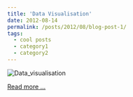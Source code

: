 ```yaml
---
title: 'Data Visualisation'
date: 2012-08-14
permalink: /posts/2012/08/blog-post-1/
tags:
  - cool posts
  - category1
  - category2
---
```


![Data_visualisation](https://cherrraqi.github.io/aca/files/a.png)


[Read more ...](https://cherrraqi.github.io/aca/files/python.html)
